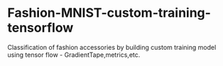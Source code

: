 # Fashion-MNIST-custom-training-tensorflow
Classification of fashion accessories by building custom training model using tensor flow - GradientTape,metrics,etc.

